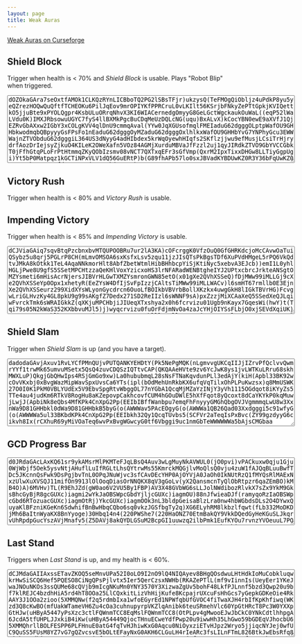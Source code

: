 ```yaml
---
layout: page
title: Weak Auras
---
```

[Weak Auras on Curseforge](https://www.curseforge.com/wow/addons/weakauras-2)

## Shield Block

Trigger when health is < 70% and _Shield Block_ is usable. Plays "Robot Blip" when triggered.

<textarea class="wa-textarea" cols="80" rows="10" readonly="true">
dOZOkaGAra7seOxtfAMOk1CLKQzRYnLICBboTQ2PG2lSBsTFjr)ukzysQ(TeFMOgQiObljz4uPdkP8yu5yeQZrezHOQwQuQftfTCHEOKu6PilJqEov9mrOPIYKfPPRCruL0vLKIlt56KSrjbFNkyZePTtGpkjKVIQettkO5jjuBte9xPYOLQgpr4KsbULuORrqNhvX3KI6WIACernedgOmyyG8GeLGctWgckaukOuWaL((eqP52lWaLVdu0K)IMXJRbsowuUGYC7fyS4llBXMkPgcBuCDqMeUzDQLcNG(uqu)BxALvX)kCocYBN0ewE9aXVfJ1QjEZRvGbAXxw2IGbY3xCOLgKVV4qlDnU9cmmqAval(YYw0JqXGUsofmqlFMEIaduG62dgggOLptpWafOU9GHHbkwodmqbQBpyyyGsFPsFo1nEaduG62dgggOyMZaduG62dgggOxlhlkxWafOU9GHHbYvG7YNPhyGcu3EWWWajnZTVObduG62dgggiL364US3dNyyG4adHIbdex5krWqOyewhHIqfs2SKflzjjwu9efMusjLCsiTrHjrydrfAozDrIejsyZjkuO4KILeK2OWeXafn5VOz84AGMjXurduMBVaJfFzzl2uj1qyJIRdkZTVO9GbYVCCGbkT0jFfhGtqPLoFrPtHtmmqZKyQObIzsmv08vNCT7QXTxqEFr3sGfVmp(QxrM2IpxTixxDHGw8LLTiyGgpUgi)Yt5bP0Matpqz1kGCTiNPxVLV1dQ56GuERtP)b(G89fhAPb57lo0sxJBVadKYBDUwKZ0R3Y36bFqUwKZ0R3Y367kUwmVseufds5TUStFj6SPsQb(yGYPP)(IoFDl(YYw0dgcfdgOfFzzlcgOXJRbYV8uEqkTjW0duwTciL36Yo9LOZMkPg4dYey6bQg3(IUYQQgF25zG8kNMatVegnPVeGOeYR8M3GIw(ix7UWCGbI6F7sRSk(xHZrqkV15DT7cZbg4dYRCAcm9iLuPVeG6Q2AeRJy1AZaP8wNs)d8bP0)a5EzESiiVRDxyoWqOiHjfIbsPx8LLTiyG8U2DH5adHIeMuigggOpfe1)2Lwzv8VcNJvwfVnPdKwfWIVSSf9iueO03Nakn3EbgO8DG4k60FFr7bdHIbdexVX5iyyG46ZAzZdgcfdgggggORKtbd0RLJfLlyGcu3EWWWaT8z6bgOa1ThmmmqkV15DT7CuxCqd(G4US3dgi)RLpdeVuRD7g0QnOa1Thmq8sT2TBqR2GpggOyMZaduG62dgggOLptprGbkqD7bdddu6lv6ZPUXdyGcu3EWWWaflNbgOa1ThmmmqExJdmq(xlFgcteuG62dgcte8XWajnZTVObduG62dgggixbUlFMEGbkqD7bdddKYBDCLaN5b(G8U2DoQloOrOiHjfIbsIwsL6THWgfxVogcfbgijAjvQ3gcfxVoOGpglrWhexrN(7lApyiumyG46nohbddexFwlBEWqOyWWWWWaL52lWyXxw2Invsne2O46G4kxjcgcfJW6iueQqYMLSyjljXIQNOWKskPKtcPnkmjcBiQqZjRlsKircBorHcfNuSKG0gfMigOm3(I2dgi)YXbgO0sN8vCaobLw68fLofoXWantIPIgiMjXurZxDY1URg3Eb59fDlbw8Y84REfzAl(C1ICD1fc6tbr9VDPvwf)RW5yLv1(L7hOfFzzlcgOXJRbYV8uEqkTjW0duwTciL36Yo9LOZMkPg4ds5ToL(h4dY3xCOLgKVV4qlDnU9cmqkV15ArotVElFRh8b5ArotVElFRVR4AX8krqvmixlYz61B5B9GAUogOCA6VVOZx3IVSSf9GHqXGbAXxw2IGbA84AG8lpLhKsBcm9aLvRas5TUStFj6SPsQb(GmbMEGQXTVORSQQXNDEgiVYPjW0lHrt6lbikH8kV5nOOLpY1UlmhyGO(3U0kRI)v4CeKYBDEx7UWCGb(G8kNMatpsjv6lbOUQTgX6iwT2mqk9pqUxMhlcs5ToL(h4dY7A3fMdmeksysHyGu6fFzzlcgiVRDxyoWqOiHjfIHHbsRcyXxw2IEekcu67taLMBVadu(oqxjNcgOxlhlkxWafOU9GHHbA5Z0dmqbQBpyyyGuERZ7A35OU4Gg8bXDzVhmq(xlFgiEPw72nOvBqbQBpyG4LATB3GwTbFmmqXYzGbkqD7bddd0YNPNiWafOU9GHHbk9Lk95u34bmqbQBpyyyGIzodmqbQBpyyyGCf4U8z6bgOa1ThmmmqsZC7lAWafOU9GHHbY7ACGbY)A5ZqyIGcu3EWqyIGpggiL364kboZd8b5DT7CuxCqJqrctkedu0K)IMXJRbAMetfnmmqcqO4gksmga
</textarea>

## Victory Rush

Trigger when health is < 80% and _Victory Rush_ is usable.

## Impending Victory

Trigger when health is < 85% and _Impending Victory_ is usable.

<textarea class="wa-textarea" cols="80" rows="10" readonly="true">
dCJViaGAiq7sqvBtqPzcbnxbvMTQUPOOBRu7ur2lA3KA)cOFcrggK0VfzOuQ0GfGHRKdcjoMcCAvwOaTuiQSybz5u8qrj5PGLrP8CH(mLmvOMSOA6sxKsfxLsv5zqu11jzJIsQTsPkBgsTDf6XuPVdHMgeL5rPQ6VkQdtvJMkA8kOtkk1TeL4AqaNNkmorHlt8AbfZbetWtmlHibBHhbcpYiSjKtiNyc5xebvA3EJcb))emI1L0yhlHGLjPwe8U9gfS5SSetMPCHtzzaQeKHlVoxYzicxoHS3lrNFARadWENBtgheIYJ2UPtxcbrcJrkteANSgtOMZYsmeti6mHisAcrNjersJIBVrHLGwTXMZYsmronGWN85etO(x01gXe2QVhXSSeQ)fDjMWw99iMLLGj9cXe2QVhXSSeYp0Opx1xhetyR(EeZYsW4DfIjSvFpIzzjCAltsTiMWw99iMLLWACv)l6smHT67rmllb0E3EjnXe2QVhXSSeurz299XidXYsWLyonGycdrcn6OuoLfBOIkbVBVrbBollXKzkx4uwgGkH8lIGkTBVrHG)FcvgwLriGLHvzKy4GL8pkU9g99sAKgfZ7Dedx271SD2ReIIzl6sWNNF9sA)pxZzzjMiXCAaXeQ5SSedXeQJLqiwFvrckTmk6sWRAIGkkZ(qXKjuMPCHbjiJIUeqXTxshya2x0h6fcrvizu01Ugb9nKayx7GqesWi(hwY)t(Tqi79s05N2kWaS352KXbbvuMJl5)j)wyqcrvizu0fuOrFdjmNvOa4zaJcYHjOIYSsFLbjO0xjSEVdXqiUK)N8BHt2q12GWMblbLUMZYsmetiUK)N8BHt2q12GWMblllHAollXqmH6yjeI1xvKGslJIUe8QMiSeJRORtX)1jHmqacQOmR0xzqcrNjersti6mHisAuC7nkeurzEjgxrxNI)RtgKWsmUIUof)xNZPLy8nziy)eurz2hkMmHYmLlmilHlNq27v4dma7DUnzCeyaiuqxcA1gBollXe5KncFYNtmH6FrxBetyR(EeZYsO(x0LycB13JywwcQOmhxY)HrNquZGemExHycB13JywwcN2YKulIjSvFpIzzjKFOrFUQVoiMWw99iMLLGj9cXe2QVhXSSeq7D7L0etyR(EeZYsynUQ)fDjMWw99iMLLGkkZUPDiFzqcXL8Fy0je1Cc5rgYSLblbJyDjn2XsiuzyvgHLt2iMWqKqJokLt2qfvc7ZysggKGrSUKg7yjeQmSkJqW72BuWMZYsmzMYfoLLbOsi)IiOs72Bui4)NqLHvzecyzyvgjgoyj)JIBVrFVKgPrX8EhXWL9EnBN9kHOy2IUeQ5SSedXeQJLqiwFvrckTmk6sWRAIGkkZ(qXKjuMPCHbjOIYSsFLbjeDMqejnHOZeIiPrXT3OqqfL5LyCfDDk(VozqclX4k66u8FDoNwIX3KHG9tyjgxrxNI)RtczGaSe855xVK2)Z1CwwIjsmNgqmHAollXqmH6yjeI1xvKGslJIUe8QMiOIYSpumzcLzkxyqcYOOlbuC7L0bgG9f9HEHqufsgfDTRrqFdja21oieHemI)HL8)KFleYEVeD(PTcma7DUnzCqqfL54s(FYVfgKqufsgfDbfA03qcZzfkaEgWOGCyck9vcR37qmeurzwPVYGeIl5)j)w4KnuTniSzWsqPR5SSedXeIl5)j)w4KnuTniSzWYYs4YjK9Ef(adWENBtghbgaYDwolbTAJnNLLyICYgHp5ZjMq9VORnIjSvFpIzzju)l6smHT67rmllbJ3viMWw99iMLLGj9cXe2QVhXSSeoTLjPwetyR(EeZYsi)qJ(CvFDqmHT67rmllbvuMJl5)WOtiQzqcRXv9VOlXe2QVhXSSeq7D7L0etyR(EeZYsqfLz30oKVmiH4s(pm6eIAoH8idz2YGLLLWiNgGmBdyjb
</textarea>

## Shield Slam

Trigger when _Shield Slam_ is up (and you have a target).

<textarea class="wa-textarea" cols="80" rows="10" readonly="true">
dadodaGAvjAxuv1RvLYCfPMnQUjvPUTQANKYEHDtY(Pk5NePgMQK(nLgmvvgUKCqIIJjIZrvPfQclvvQwmrYYf1trwMk65umvuMSetx5QsQ4zuvCDQSzIQTtvCAP(QKQAAeHVte9zv6YcJwK8ys1jvLWTKuLRru68skhMWXLuP)QkgjGbQHwIps4RSjGmGo9xw)La0hububmqL28sNsFTNaKqvdunPLl3edAjY(kiH(Apbl33BK92wcOvVKxbj0xBvgWazMipWavSpxUvsCa6YTs(ipl(bOdMehUnRkbKX6ufqVqTilxOhPLPuKwzsx)q8MmUSWK27O0I0K1PkM0VBLYUdEx5V9EbvSpgRtvWbggOL77nYGbA1QcqMjMZaYzINjY3yVh1115OGdqot8iKYyZs5TTe4au4judKm6RTkV8RogHu8aKZepovpCakhcovfCUM4hGOuDWlE5hXfFqot8yQcoxt8dCaYKYkP0kqMuwjLwjJ(ApbiNk8eQbs4MfKPk4CnXpG2Pp(EEIbIBffWanbpu7emqFhFnyyyGMGhQbgOVJVgmmmqLwU8w3XxnWa9D81GHHbkl0dWa9D81GHHbkB5byG(o(AWWWav5PAcEOgyG(o(AWWWa1QB26Qad03Xxdgggi5c91wfyG(o(AWWWWa5ul33BKbdKPk4CnXpG2Pp(EEIbkh32Qy1QcqTUvbs5(SCFVr2aTeqIsPxBvc(ZY99gzdyyG6cikvh8Ix(rCXhuR69yMiVOaTeq6wvPxBvgWGwcyG0tf6Vbggi9uc1nmGbTeWWWWWWa5bAjsCMGbaa
</textarea>

## GCD Progress Bar

<textarea class="wa-textarea" cols="80" rows="10" readonly="true">
d0JRdaGAcLAxKQ61sr9ykAMsrMlPKMTeFJqLBsQ4Auv3wLgMuyNkAVWUL0(jO0pvi)vPACkuxw0qju1Gju0WjWbjf5Oek5ysvNtjAHuflLuIfRGLtLhsQYtrwMs55KmrckMQGjlvMoQlsQ0vju4zuW1fAJQqBLuuBwfTDc5JKcnnQsFwk9DsPgjbvTnL0OPqJNuWjvc3sfCAvDEcYHP0AjOYVjA0JaOh0IkNUtRzQ1fMYQsRlMAExNxzUlwXuXVSQJ11mifOn9913lOlOoqDiasOrNNQKX8qV3gGoLv(yX2QansmcnTyQlObRtpzr6qaZEmBO)kMB4O)A)6MVHv)TL(R9EhJZd(gW0ao6V2VU5By1FBP)AV3X48GVbWG6sLLJolNWdibozRlvkX7sZx9YkM9GksBhcGyBjR8gcGUXc)iagmi2wYkJaOBSWpcGbdYjljcGUXc)iagmOU)88nJfwieaDJf(ramyqoRzIaOBSWpcGbd6RTozuacGUXc)iagmOtRj)YkcGUXc)iagmOOk3nL3bldpGeisaBlzLra0nw4hbWGbdsDLs2O4DYwxQuyaKlBFzniKGeKn6SdwhifBnBwHbqCQbo6sq0vkzJGSfbgTy2q)XG6ELyhRM8lkbzlfqwt(fLb332MoDKDjMh6BaItnWyaKX8BnYyoge)30Hbq14n4(220PWShe7(220HaONZ70EtmBakQY9VkkDQedGyHeKGuSLJkqrvUhRpdpGucYszAVjMnafv5(Z5DAVj8akQYDLGSuM2BcpGI1uuwzq2ilbPmk1EufKYOu7rvnzYVOeuuL7POSYSqcs4buuL72bL0nOJSlHhqPOSYG0yroylcRyQNuw6KAxbd6nL1D13LGAs3JbqFhinQNWa6nLvmas7VJnIzVFdqdwZMBDYyTtpzr6qatV4Ox)TTXgwkodJxf3YTLR48GVbWGKUpRSLFzfKWpslleUrZGMAAFXuZ6QfsxWGeHzV3TEWa
</textarea>

## Last Stand

Triggers when _Last Stand_ is up, and my health is < 60%.

<textarea class="wa-textarea" cols="80" rows="10" readonly="true">
dCJMdaGAIIAxssETavZKOQ5seMnvUPa52I0oLO9I2nO9lQ4NIQAyev8BHgQOsdwuLHtHdkIoMuCobkluqwkrHwSiSCQ6Hef5PQESO8CiNgQPsPjlvtx5Ier5QerCzsxNWHb(RKAZePTlL(mf9vIinnIs(UeyEer1YKeJwaJNOuNKOs3ssQUMe68cQVjb9mIcgNKuMn0YNY3570Y3XizwaZgUv5bohF48LkfPJLnnf5bzd3Qwp20u9bf7klREJC4bzdhHiA5rd4hT8OOa25LlCQxkitLizVhHijKufe8KcpajrUXcuFsHhGcs7yGepkGDKeOie4RkAAY3J1OOa2zioo(5XMMQNw(f2q5rdmbIxa1wfoEGyrEd1NPWfqbUfGVOC4fiTwaXJH4rbIfKpKhfiwq(WKzd3Q8cKwBO(mfUakWTameVH6Zu4cOa3cuhnupyrpVKZlqAnibk6teuSRmehVlc60YpGtHRcT8Pc3W0YXXpGtHJw(uHByA5447yPsXzc3ctlFQWnmTCC8EqMslFQWnmTCC8(OtPLpv4gMwooEJwJbCkC0YNkCdtlhhpgA6JcdA5tfUHPLJJxkiB4iKw(uHByA54449QjocTHnuECweYdfPwp20u9iwwHh35LhGwo59bGDEqVJhocbU65XMMQhrllBOLFESPP6PLFHnuE0atG4fqTvHJhiwKxG0Aqcu0NiOyxziETvHJpz2Wryo5jjiqcNYJej0wfUC9QuSS5FUsM8YZ7vG7gQZvcsvE5bOLtEFayNxG0AKH6CLGuLH4rIeARc3fsLILnFTmL826BtkJwEbsRfq8yiEbepEdhiS65rgQZvcsvw2ujyfwKJxaNhBAQEA5rgQZvcsvw2ujyfwKJJJVJrgoqy5MfHSSrgkwTcB44r8vQQyvYIVLLnYQsdhj
</textarea>

<script type="text/javascript">
window.onload = function() {
    var textareas = document.getElementsByClassName("wa-textarea");

    for (var i = 0; i < textareas.length; i++) {
        btn = document.createElement("button");
        btn.appendChild(document.createTextNode("Copy"));
        var f = function (target, ev) {
            target.focus();
            target.select();
            document.execCommand("copy");
            alert("Weak Aura copied to clipboard.");
        }
        btn.onclick = f.bind({}, textareas[i]);
        btn.setAttribute("style", "vertical-align: top; margin-right: 1rem;");
        textareas[i].parentNode.insertBefore(btn, textareas[i]);
    }
}
</script>
